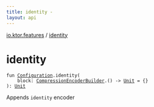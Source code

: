 ```yaml
---
title: identity - 
layout: api
---
```


<div class='api-docs-breadcrumbs'><a href="index.html">io.ktor.features</a> / <a href="./identity.html">identity</a></div>

# identity

<div class="signature"><code><span class="keyword">fun </span><a href="-compression/-configuration/index.html"><span class="identifier">Configuration</span></a><span class="symbol">.</span><span class="identifier">identity</span><span class="symbol">(</span><br/>&nbsp;&nbsp;&nbsp;&nbsp;<span class="parameterName" id="io.ktor.features$identity(io.ktor.features.Compression.Configuration, kotlin.Function1((io.ktor.features.CompressionEncoderBuilder, kotlin.Unit)))/block">block</span><span class="symbol">:</span>&nbsp;<a href="-compression-encoder-builder/index.html"><span class="identifier">CompressionEncoderBuilder</span></a><span class="symbol">.</span><span class="symbol">(</span><span class="symbol">)</span>&nbsp;<span class="symbol">-&gt;</span>&nbsp;<a href="https://kotlinlang.org/api/latest/jvm/stdlib/kotlin/-unit/index.html"><span class="identifier">Unit</span></a>&nbsp;<span class="symbol">=</span>&nbsp;{}<br/><span class="symbol">)</span><span class="symbol">: </span><a href="https://kotlinlang.org/api/latest/jvm/stdlib/kotlin/-unit/index.html"><span class="identifier">Unit</span></a></code></div>

Appends <code>identity</code> encoder

